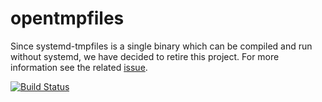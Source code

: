 # opentmpfiles

Since systemd-tmpfiles is a single binary which can be compiled and run
without systemd, we have decided to retire this project.
For more information see the related [issue](https://github.com/OpenRC/opentmpfiles/issues/19).

[![Build Status](https://travis-ci.org/OpenRC/opentmpfiles.svg?branch=master)](https://travis-ci.org/OpenRC/opentmpfiles)
